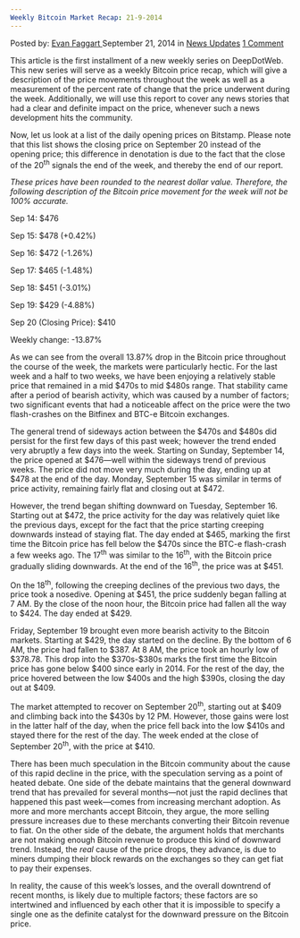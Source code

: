 ```yaml
---
Weekly Bitcoin Market Recap: 21-9-2014
---
```

<article class="post-listing post-7176 post type-post status-publish format-standard has-post-thumbnail hentry category-news-updates tag-1966 tag-bitcoin tag-market tag-recap tag-weekly">
    <div class="post-inner">
        <span>Posted by: <a href="https://www.deepdotweb.com/author/evanfaggart/" title="">Evan Faggart </a></span>
    <span>September 21, 2014</span>
    <span>in <a href="https://www.deepdotweb.com/category/news-updates/" rel="category tag">News Updates</a></span>
    <span><a href="https://www.deepdotweb.com/2014/09/21/weekly-bitcoin-market-recap-21-9-2014/#comments">1 Comment</a></span>
    </p>
    <div class="clear"></div>
    <div class="entry">
    <p>This article is the first installment of a new weekly series on DeepDotWeb. This new series will serve as a weekly Bitcoin price recap, which will give a description of the price movements throughout the week as well as a measurement of the percent rate of change that the price underwent during the week. Additionally, we will use this report to cover any news stories that had a clear and definite impact on the price, whenever such a news development hits the community.</p>
    <p>Now, let us look at a list of the daily opening prices on Bitstamp. Please note that this list shows the closing price on September 20 instead of the opening price; this difference in denotation is due to the fact that the close of the 20<sup>th</sup> signals the end of the week, and thereby the end of our report.</p>
    <p><em>These prices have been rounded to the nearest dollar value. Therefore, the following description of the Bitcoin price movement for the week will not be 100% accurate. </em></p>
    <p>Sep 14: $476</p>
    <p>Sep 15: $478 (+0.42%)</p>
    <p>Sep 16: $472 (-1.26%)</p>
    <p>Sep 17: $465 (-1.48%)</p>
    <p>Sep 18: $451 (-3.01%)</p>
    <p>Sep 19: $429 (-4.88%)</p>
    <p>Sep 20 (Closing Price): $410</p>
    <p>Weekly change: -13.87%</p>
    <p>As we can see from the overall 13.87% drop in the Bitcoin price throughout the course of the week, the markets were particularly hectic. For the last week and a half to two weeks, we have been enjoying a relatively stable price that remained in a mid $470s to mid $480s range. That stability came after a period of bearish activity, which was caused by a number of factors; two significant events that had a noticeable affect on the price were the two flash-crashes on the Bitfinex and BTC-e Bitcoin exchanges.</p>
    <p>The general trend of sideways action between the $470s and $480s did persist for the first few days of this past week; however the trend ended very abruptly a few days into the week. Starting on Sunday, September 14, the price opened at $476—well within the sideways trend of previous weeks. The price did not move very much during the day, ending up at $478 at the end of the day. Monday, September 15 was similar in terms of price activity, remaining fairly flat and closing out at $472.</p>
    <p>However, the trend began shifting downward on Tuesday, September 16. Starting out at $472, the price activity for the day was relatively quiet like the previous days, except for the fact that the price starting creeping downwards instead of staying flat. The day ended at $465, marking the first time the Bitcoin price has fell below the $470s since the BTC-e flash-crash a few weeks ago. The 17<sup>th</sup> was similar to the 16<sup>th</sup>, with the Bitcoin price gradually sliding downwards. At the end of the 16<sup>th</sup>, the price was at $451.</p>
    <p>On the 18<sup>th</sup>, following the creeping declines of the previous two days, the price took a nosedive. Opening at $451, the price suddenly began falling at 7 AM. By the close of the noon hour, the Bitcoin price had fallen all the way to $424. The day ended at $429.</p>
    <p>Friday, September 19 brought even more bearish activity to the Bitcoin markets. Starting at $429, the day started on the decline. By the bottom of 6 AM, the price had fallen to $387. At 8 AM, the price took an hourly low of $378.78. This drop into the $370s-$380s marks the first time the Bitcoin price has gone below $400 since early in 2014. For the rest of the day, the price hovered between the low $400s and the high $390s, closing the day out at $409.</p>
    <p>The market attempted to recover on September 20<sup>th</sup>, starting out at $409 and climbing back into the $430s by 12 PM. However, those gains were lost in the latter half of the day, when the price fell back into the low $410s and stayed there for the rest of the day. The week ended at the close of September 20<sup>th</sup>, with the price at $410.</p>
    <p>There has been much speculation in the Bitcoin community about the cause of this rapid decline in the price, with the speculation serving as a point of heated debate. One side of the debate maintains that the general downward trend that has prevailed for several months—not just the rapid declines that happened this past week—comes from increasing merchant adoption. As more and more merchants accept Bitcoin, they argue, the more selling pressure increases due to these merchants converting their Bitcoin revenue to fiat. On the other side of the debate, the argument holds that merchants are not making enough Bitcoin revenue to produce this kind of downward trend. Instead, the <em>real </em>cause of the price drops, they advance, is due to miners dumping their block rewards on the exchanges so they can get fiat to pay their expenses.</p>
    <p>In reality, the cause of this week&#8217;s losses, and the overall downtrend of recent months, is likely due to multiple factors; these factors are so intertwined and influenced by each other that it is impossible to specify a single one as the definite catalyst for the downward pressure on the Bitcoin price.</p>
    </div>
    <span style="display:none"><a href="https://www.deepdotweb.com/tag/21/" rel="tag">21</a> <a href="https://www.deepdotweb.com/tag/bitcoin/" rel="tag">bitcoin</a> <a href="https://www.deepdotweb.com/tag/market/" rel="tag">market</a> <a href="https://www.deepdotweb.com/tag/recap/" rel="tag">recap</a> <a href="https://www.deepdotweb.com/tag/weekly/" rel="tag">weekly</a></span> <span style="display:none" class="updated">2014-09-21</span>
    <div style="display:none" class="vcard author" itemprop="author" itemscope itemtype="http://schema.org/Person"><strong class="fn" itemprop="name"><a href="https://www.deepdotweb.com/author/evanfaggart/" title="Posts by Evan Faggart" rel="author">Evan Faggart</a></strong></div>
    </div>
</article>

